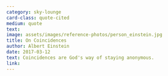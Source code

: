 ```yaml
---
category: sky-lounge
card-class: quote-cited
medium: quote
text:
image: assets/images/reference-photos/person_einstein.jpg
title: On Coincidences
author: Albert Einstein
date: 2017-03-12
text: Coincidences are God's way of staying anonymous.
link:
---
```

